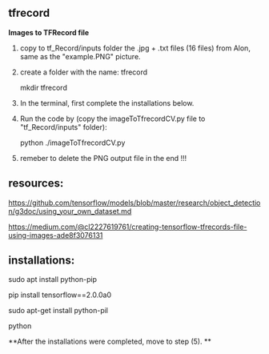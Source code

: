 ## tfrecord

 **Images to TFRecord file**

 1. copy to tf_Record/inputs folder the .jpg + .txt files (16 files) from Alon, same as the "example.PNG" picture.
 2. create a folder with the name: tfrecord
 
     mkdir tfrecord
    
 3. In the terminal, first complete the installations below. 
 
 4. Run the code by (copy the imageToTfrecordCV.py file to "tf_Record/inputs" folder):

	python ./imageToTfrecordCV.py

 5. remeber to delete the PNG output file in the end !!!
 
## resources:

https://github.com/tensorflow/models/blob/master/research/object_detection/g3doc/using_your_own_dataset.md

 https://medium.com/@cl2227619761/creating-tensorflow-tfrecords-file-using-images-ade8f3076131

## installations:

  sudo apt install python-pip
  
  pip install tensorflow==2.0.0a0
  
   sudo apt-get install python-pil
   
   python

**After the installations were completed, move to step (5). **

